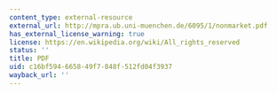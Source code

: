 ```yaml
---
content_type: external-resource
external_url: http://mpra.ub.uni-muenchen.de/6095/1/nonmarket.pdf
has_external_license_warning: true
license: https://en.wikipedia.org/wiki/All_rights_reserved
status: ''
title: PDF
uid: c16bf594-6658-49f7-848f-512fd04f3937
wayback_url: ''
---
```


